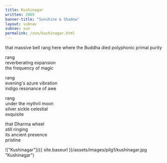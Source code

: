 ```yaml
---
title: Kushinagar
written: 2005
banner-title: "Sunshine & Shadow" 
layout: subnav
subnav: sun
permalink: /sun/kushinagar.html
---
```


<div class="poem">
that massive bell rang  
here where the Buddha died  
polyphonic primal purity  


rang  
reverberating expansion  
the frequency of magic


rang  
evening's azure vibration  
indigo resonance of awe


rang  
under the mythril moon  
silver sickle celestial  
exquisite


that Dharma wheel  
still ringing  
its ancient presence  
pristine
</div>

!["Kushinagar"]({{ site.baseurl }}/assets/images/pilg1/kushinagar.jpg "Kushinagar")
